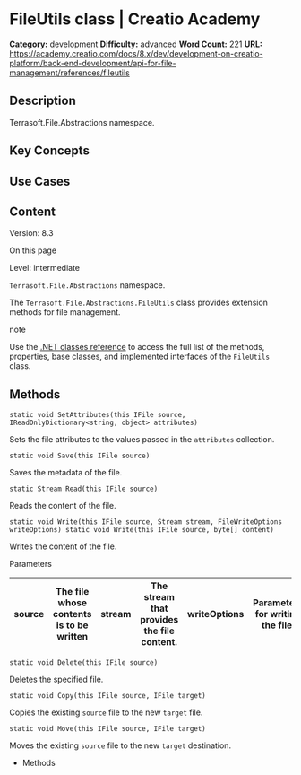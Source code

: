 # FileUtils class | Creatio Academy

**Category:** development **Difficulty:** advanced **Word Count:** 221 **URL:**
https://academy.creatio.com/docs/8.x/dev/development-on-creatio-platform/back-end-development/api-for-file-management/references/fileutils

## Description

Terrasoft.File.Abstractions namespace.

## Key Concepts

## Use Cases

## Content

Version: 8.3

On this page

Level: intermediate

`Terrasoft.File.Abstractions` namespace.

The `Terrasoft.File.Abstractions.FileUtils` class provides extension methods for
file management.

note

Use the
[.NET classes reference](https://academy.creatio.com/api/netcoreapi/8.0.0/api/index.html)
to access the full list of the methods, properties, base classes, and
implemented interfaces of the `FileUtils` class.

## Methods​

    static void SetAttributes(this IFile source, IReadOnlyDictionary<string, object> attributes)

Sets the file attributes to the values passed in the `attributes` collection.

    static void Save(this IFile source)

Saves the metadata of the file.

    static Stream Read(this IFile source)

Reads the content of the file.

    static void Write(this IFile source, Stream stream, FileWriteOptions writeOptions) static void Write(this IFile source, byte[] content)

Writes the content of the file.

Parameters

| source | The file whose contents is to be written | stream | The stream that provides the file content. | writeOptions | Parameters for writing the file. | content | The file content as an array of bytes. |
| ------ | ---------------------------------------- | ------ | ------------------------------------------ | ------------ | -------------------------------- | ------- | -------------------------------------- |

    static void Delete(this IFile source)

Deletes the specified file.

    static void Copy(this IFile source, IFile target)

Copies the existing `source` file to the new `target` file.

    static void Move(this IFile source, IFile target)

Moves the existing `source` file to the new `target` destination.

- Methods
